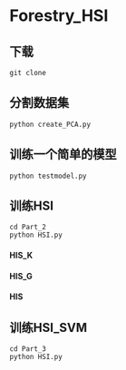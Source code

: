 # Forestry_HSI

## 下载

```shell
git clone  
```
## 分割数据集

```
python create_PCA.py
```

## 训练一个简单的模型
```
python testmodel.py
```

## 训练HSI
```shell
cd Part_2
python HSI.py
```

#### HIS_K
#### HIS_G
#### HIS

## 训练HSI_SVM
```shell
cd Part_3
python HSI.py
```

